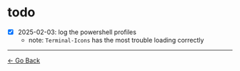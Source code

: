 # todo

- [x] 2025-02-03: log the powershell profiles
  - note: ``Terminal-Icons`` has the most trouble loading correctly

---

[← Go Back](../readme.md)

